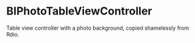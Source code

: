 BIPhotoTableViewController
==========================

Table view controller with a photo background, copied shamelessly from Rdio.
